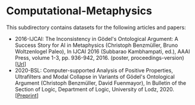 # Computational-Metaphysics


This subdirectory contains datasets for the following articles and papers:

- 2016-IJCAI: The Inconsistency in Gödel's Ontological Argument: A Success Story for AI in Metaphysics (Christoph Benzmüller, Bruno Woltzenlogel Paleo), In IJCAI 2016 (Subbarao Kambhampati, ed.), AAAI Press, volume 1-3, pp. 936-942, 2016. (poster, proceedings-version) [[Url](http://www.ijcai.org/Proceedings/16/Papers/137.pdf)] 
- 2020-BSL: Computer-supported Analysis of Positive Properties, Ultrafilters and Modal Collapse in Variants of Gödel's Ontological Argument (Christoph Benzmüller, David Fuenmayor), In Bulletin of the Section of Logic, Department of Logic, University of Lodz, 2020. [[Preprint](https://www.researchgate.net/publication/336742445_Computer-supported_Analysis_of_Positiive_Properties_Ultrafilters_and_Modal_Collapse_in_Variants_of_Godel%27s_Ontological_Argument?channel=doi&linkId=5db060764585155e27f81290&showFulltext=true)]

